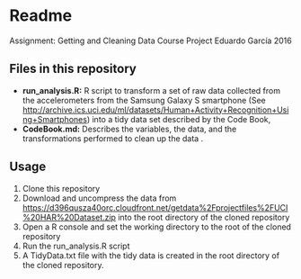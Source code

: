 Readme
==========
Assignment: Getting and Cleaning Data Course Project
Eduardo García 2016

Files in this repository
------

* **run_analysis.R:** R script to transform a set of raw data collected from the accelerometers from the Samsung Galaxy S smartphone (See http://archive.ics.uci.edu/ml/datasets/Human+Activity+Recognition+Using+Smartphones) into a tidy data set described by the Code Book,
* **CodeBook.md:** Describes the variables, the data, and the transformations performed to clean up the data .

Usage
---

 1. Clone this repository
 2. Download and uncompress the data from https://d396qusza40orc.cloudfront.net/getdata%2Fprojectfiles%2FUCI%20HAR%20Dataset.zip into the root directory of the cloned repository
 3. Open a R console and set the working directory to the root of the cloned repository
 4. Run the run_analysis.R script
 5. A TidyData.txt file with the tidy data is created in the root directory of the cloned repository.